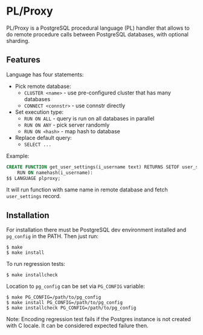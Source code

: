 
# PL/Proxy

PL/Proxy is a PostgreSQL procedural language (PL) handler that allows to do
remote procedure calls between PostgreSQL databases, with optional sharding.

## Features

Language has four statements:

* Pick remote database:
  * `CLUSTER <name>` - use pre-configured cluster that has many databases
  * `CONNECT <connstr>` - use connstr directly
* Set execution type:
  * `RUN ON ALL` - query is run on all databases in parallel
  * `RUN ON ANY` - pick server randomly
  * `RUN ON <hash>` - map hash to database
* Replace default query:
  * `SELECT ...`

Example:

```sql
CREATE FUNCTION get_user_settings(i_username text) RETURNS SETOF user_settings AS $$
    RUN ON namehash(i_username):
$$ LANGUAGE plproxy;
```

It will run function with same name in remote database and fetch `user_settings` record.

## Installation

For installation there must be PostgreSQL dev environment installed
and `pg_config` in the PATH.   Then just run:

    $ make
    $ make install

To run regression tests:

    $ make installcheck

Location to `pg_config` can be set via `PG_CONFIG` variable:

    $ make PG_CONFIG=/path/to/pg_config
    $ make install PG_CONFIG=/path/to/pg_config
    $ make installcheck PG_CONFIG=/path/to/pg_config

Note: Encoding regression test fails if the Postgres instance is not created with C locale.
It can be considered expected failure then.

